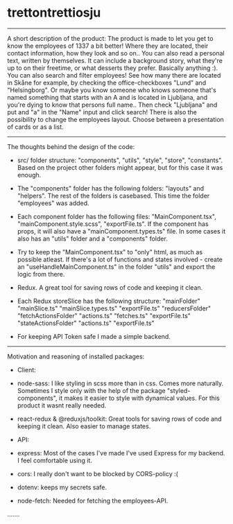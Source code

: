 # trettontrettiosju

---

A short description of the product:
The product is made to let you get to know the employees of 1337 a bit better! Where they are located, their contact information, how they look and so on.. You can also read a personal text, written by themselves. It can include a background story, what they're up to on their freetime, or what desserts they prefer. Basically anything :).
You can also search and filter employees! See how many there are located in Skåne for example, by checking the office-checkboxes "Lund" and "Helsingborg". Or maybe you know someone who knows someone that's named something that starts with an A and is located in Ljubljana, and you're dying to know that persons full name.. Then check "Ljubljana" and put and "a" in the "Name" input and click search!
There is also the possibility to change the employees layout. Choose between a presentation of cards or as a list.

---

The thoughts behind the design of the code:
* src/ folder structure: "components", "utils", "style", "store", "constants". Based on the project other folders might appear, but for this case it was enough.
* The "components" folder has the following folders: "layouts" and "helpers". The rest of the folders is casebased. This time the folder "employees" was added.
* Each component folder has the following files: "MainComponent.tsx", "mainComponent.style.scss", "exportFile.ts". If the component has props, it will also have a "mainComponent.types.ts" file. In some cases it also has an "utils" folder and a "components" folder.
* Try to keep the "MainComponent.tsx" to "only" html, as much as possible atleast. If there's a lot of functions and states involved - create an "useHandleMainComponent.ts" in the folder "utils" and export the logic from there.

* Redux. A great tool for saving rows of code and keeping it clean.
* Each Redux storeSlice has the following structure: 
"mainFolder"
  "mainSlice.ts"
  "mainSlice.types.ts"
  "exportFile.ts"
  "reducersFolder"
    "fetchActionsFolder"
      "actions.ts"
      "fetches.ts"
      "exportFile.ts"
    "stateActionsFolder"
      "actions.ts"
      "exportFile.ts"

* For keeping API Token safe I made a simple backend.

---

Motivation and reasoning of installed packages:
* Client:
* node-sass: I like styling in scss more than in css. Comes more naturally. Sometimes I style only with the help of the package "styled-components", it makes it easier to style with dynamical values. For this product it wasnt really needed.
* react-redux & @reduxjs/toolkit: Great tools for saving rows of code and keeping it clean. Also easier to manage states.

* API:
* express: Most of the cases I've made I've used Express for my backend. I feel comfortable using it.
* cors: I really don't want to be blocked by CORS-policy :(
* dotenv: keeps my secrets safe.
* node-fetch: Needed for fetching the employees-API.


.......
